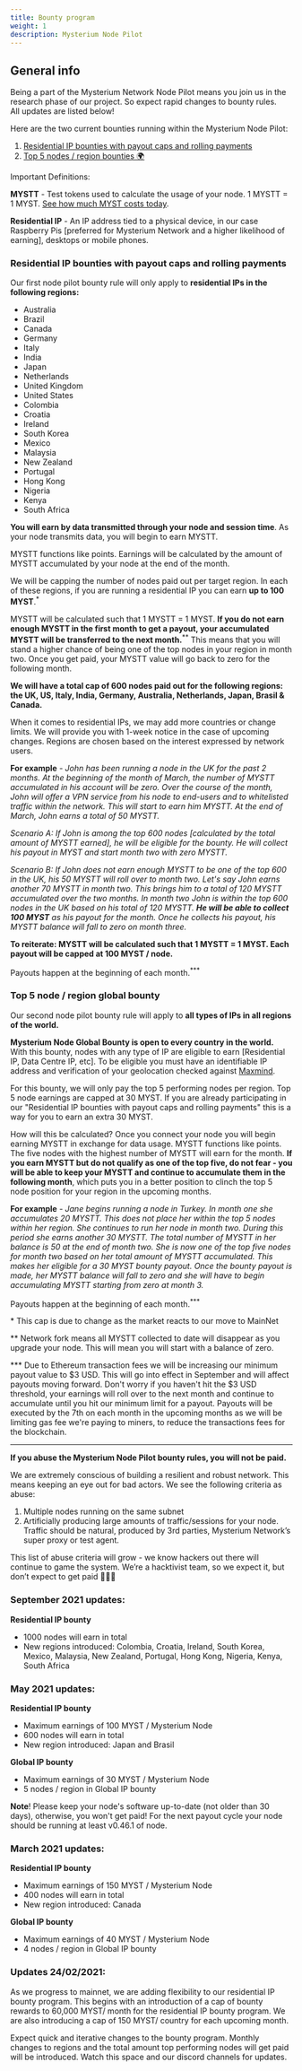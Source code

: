 ```yaml
---
title: Bounty program
weight: 1
description: Mysterium Node Pilot
---
```


## General info
Being a part of the Mysterium Network Node Pilot means you join us in the research phase of our project. So expect rapid changes to bounty rules.  
All updates are listed below!

Here are the two current bounties running within the Mysterium Node Pilot:

 1. [Residential IP bounties with payout caps and rolling payments](#residential-ip-bounties-with-payout-caps-and-rolling-payments)
 2. [Top 5 nodes / region bounties 🌍](#top-5-node--region-global-bounty)

Important Definitions:

**MYSTT** - Test tokens used to calculate the usage of your node. 1 MYSTT = 1
MYST. [See how much MYST costs today](https://www.coingecko.com/en/coins/mysterium).

**Residential IP** - An IP address tied to a physical device, in our case Raspberry
Pis [preferred for Mysterium Network and a higher likelihood of earning], desktops or mobile phones.

### Residential IP bounties with payout caps and rolling payments

Our first node pilot bounty rule will only apply to **residential IPs in the following regions:**
- Australia
- Brazil
- Canada
- Germany
- Italy
- India
- Japan
- Netherlands
- United Kingdom
- United States
- Colombia
- Croatia
- Ireland
- South Korea
- Mexico
- Malaysia
- New Zealand
- Portugal 
- Hong Kong
- Nigeria
- Kenya 
- South Africa

**You will earn by data transmitted through your node and session time**. As your node transmits data, you will begin to earn MYSTT.

MYSTT functions like points. Earnings will be calculated by the amount of MYSTT accumulated by your node at the end of the month.

We will be capping the number of nodes paid out per target region. In each of these regions, if you are running a residential IP you can earn **up to 100 MYST**.<sup>*</sup>

MYSTT will be calculated such that 1 MYSTT = 1 MYST.
**If you do not earn enough MYSTT in the first month to get a payout, your accumulated MYSTT will be transferred to the next month.**<sup>**</sup> This means that you will stand a higher chance of being one of the top nodes in your region in month two. Once you get paid, your MYSTT value will go back to zero for the following month.

**We will have a total cap of 600 nodes paid out for the following regions: the UK, US, Italy, India, Germany, Australia, Netherlands, Japan, Brasil & Canada.**

When it comes to residential IPs, we may add more countries or change limits. We will provide you with 1-week notice in the case of upcoming changes. Regions are chosen based on the interest expressed by network users.

**For example** - _John has been running a node in the UK for the past 2 months. At the beginning of the month of March,
the number of MYSTT accumulated in his account will be zero. Over the course of the month, John will offer a VPN service
from his node to end-users and to whitelisted traffic within the network. This will start to earn him MYSTT. At the end
of March, John earns a total of 50 MYSTT._

_Scenario A: If John is among the top 600 nodes [calculated by the total amount of MYSTT earned], he will be eligible
for the bounty. He will collect his payout in MYST and start month two with zero MYSTT._

_Scenario B: If John does not earn enough MYSTT to be one of the top 600 in the UK, his 50 MYSTT will roll over to
month two. Let's say John earns another 70 MYSTT in month two. This brings him to a total of 120 MYSTT accumulated over
the two months. In month two John is within the top 600 nodes in the UK based on his total of 120 MYSTT._ **_He will be
able to collect 100 MYST_** _as his payout for the month. Once he collects his payout, his MYSTT balance will fall to
zero on month three._

**To reiterate: MYSTT will be calculated such that 1 MYSTT = 1 MYST. Each payout will be capped at 100 MYST / node.**

Payouts happen at the beginning of each month.<sup>***</sup>

### Top 5 node / region global bounty

Our second node pilot bounty rule will apply to **all types of IPs in all regions of the world.**

**Mysterium Node Global Bounty is open to every country in the world.** With this bounty, nodes with any type of IP are
eligible to earn [Residential IP, Data Centre IP, etc]. To be eligible you must have an identifiable IP address and
verification of your geolocation checked against [Maxmind](https://www.maxmind.com/en/home).

For this bounty, we will only pay the top 5 performing nodes per region. Top 5 node earnings are capped at 30 MYST. If
you are already participating in our "Residential IP bounties with payout caps and rolling payments" this is a way for
you to earn an extra 30 MYST.

How will this be calculated? Once you connect your node you will begin earning MYSTT in exchange for data usage. MYSTT
functions like points. The five nodes with the highest number of MYSTT will earn for the month. **If you earn MYSTT but
do not qualify as one of the top five, do not fear - you will be able to keep your MYSTT and continue to accumulate
them in the following month**, which puts you in a better position to clinch the top 5 node position for your region in
the upcoming months.

**For example** - _Jane begins running a node in Turkey. In month one she accumulates 20 MYSTT. This does not place her
within the top 5 nodes within her region. She continues to run her node in month two. During this period she earns
another 30 MYSTT. The total number of MYSTT in her balance is 50 at the end of month two. She is now one of the top
five nodes for month two based on her total amount of MYSTT accumulated. This makes her eligible for a 30 MYST bounty
payout. Once the bounty payout is made, her MYSTT balance will fall to zero and she will have to begin
accumulating MYSTT starting from zero at month 3._

Payouts happen at the beginning of each month.<sup>***</sup>

\* This cap is due to change as the market reacts to our move to MainNet

** Network fork means all MYSTT collected to date will disappear as you upgrade your node. This will mean you will start
with a balance of zero.

*** Due to Ethereum transaction fees we will be increasing our minimum payout value to $3 USD. This will go into effect
in September and will affect payouts moving forward. Don't worry if you haven't hit the $3 USD threshold, your earnings
will roll over to the next month and continue to accumulate until you hit our minimum limit for a payout.
Payouts will be executed by the 7th on each month in the upcoming months as we will be limiting gas fee we're paying to
miners, to reduce the transactions fees for the blockchain.

***

**If you abuse the Mysterium Node Pilot bounty rules, you will not be paid.**

We are extremely conscious of building a resilient and robust network. This means keeping an eye out for bad actors. We
see the following criteria as abuse:

1. Multiple nodes running on the same subnet
2. Artificially producing large amounts of traffic/sessions for your node. Traffic should be natural, produced by 3rd
   parties, Mysterium Network’s super proxy or test agent.

This list of abuse criteria will grow - we know hackers out there will continue to game the system. We’re a hacktivist
team, so we expect it, but don’t expect to get paid 🤣🤣🤣

### September 2021 updates:
**Residential IP bounty**
* 1000 nodes will earn in total
* New regions introduced:  Colombia, Croatia, Ireland, South Korea, Mexico, Malaysia, New Zealand, Portugal, Hong Kong, Nigeria, Kenya, South Africa

### May 2021 updates:
**Residential IP bounty**
* Maximum earnings of 100 MYST / Mysterium Node
* 600 nodes will earn in total
* New region introduced: Japan and Brasil

**Global IP bounty**
* Maximum earnings of 30 MYST / Mysterium Node
* 5 nodes / region in Global IP bounty

**Note**! Please keep your node's software up-to-date (not older than 30 days), otherwise, you won't get paid! For the next payout cycle your node should be running at least v0.46.1 of node.

### March 2021 updates:
**Residential IP bounty**
* Maximum earnings of 150 MYST / Mysterium Node
* 400 nodes will earn in total
* New region introduced: Canada

**Global IP bounty**
* Maximum earnings of 40 MYST / Mysterium Node
* 4 nodes / region in Global IP bounty

### Updates 24/02/2021:

As we progress to mainnet, we are adding flexibility to our residential IP bounty program. This begins with an introduction of a cap of bounty rewards to 60,000 MYST/ month for the residential IP bounty program. We are also introducing a cap of 150 MYST/ country for each upcoming month.

Expect quick and iterative changes to the bounty program. Monthly changes to regions and the total amount top performing nodes will get paid will be introduced. Watch this space and our discord channels for updates.

